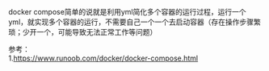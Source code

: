 docker compose简单的说就是利用yml简化多个容器的运行过程，运行一个yml，就实现多个容器的运行，不需要自己一个一个去启动容器（存在操作步骤繁琐；少开一个，可能导致无法正常工作等问题）  















参考：  
1.https://www.runoob.com/docker/docker-compose.html  
